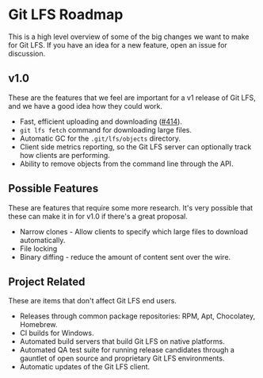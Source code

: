 # Git LFS Roadmap

This is a high level overview of some of the big changes we want to make for
Git LFS. If you have an idea for a new feature, open an issue for discussion.

## v1.0

These are the features that we feel are important for a v1 release of Git LFS,
and we have a good idea how they could work.

* Fast, efficient uploading and downloading ([#414](https://github.com/github/git-lfs/issues/414)).
* `git lfs fetch` command for downloading large files.
* Automatic GC for the `.git/lfs/objects` directory.
* Client side metrics reporting, so the Git LFS server can optionally track
how clients are performing.
* Ability to remove objects from the command line through the API.

## Possible Features

These are features that require some more research. It's very possible that
these can make it in for v1.0 if there's a great proposal.

* Narrow clones - Allow clients to specify which large files to download
automatically.
* File locking
* Binary diffing - reduce the amount of content sent over the wire.

## Project Related

These are items that don't affect Git LFS end users.

* Releases through common package repositories: RPM, Apt, Chocolatey, Homebrew.
* CI builds for Windows.
* Automated build servers that build Git LFS on native platforms.
* Automated QA test suite for running release candidates through a gauntlet of
open source and proprietary Git LFS environments.
* Automatic updates of the Git LFS client.
